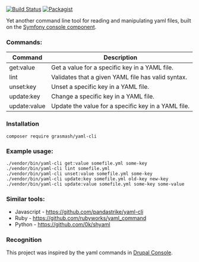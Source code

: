 [![Build Status](https://travis-ci.org/grasmash/yaml-cli.svg?branch=master)](https://travis-ci.org/grasmash/yaml-cli) [![Packagist](https://img.shields.io/packagist/v/grasmash/yaml-cli.svg)](https://packagist.org/packages/grasmash/yaml-cli)

Yet another  command line tool for reading and manipulating yaml files, built on the [Symfony console component](http://symfony.com/doc/current/components/console.html).

### Commands:


| Command      | Description                                         |
|--------------| ----------------------------------------------------|
| get:value    | Get a value for a specific key in a YAML file.      |
| lint         | Validates that a given YAML file has valid syntax.  |
| unset:key    | Unset a specific key in a YAML file.                |
| update:key   | Change a specific key in a YAML file.               |
| update:value | Update the value for a specific key in a YAML file. |

### Installation

    composer require grasmash/yaml-cli

### Example usage:

    ./vendor/bin/yaml-cli get:value somefile.yml some-key
    ./vendor/bin/yaml-cli lint somefile.yml
    ./vendor/bin/yaml-cli unset:value somefile.yml some-key
    ./vendor/bin/yaml-cli update:key somefile.yml old-key new-key
    ./vendor/bin/yaml-cli update:value somefile.yml some-key some-value

### Similar tools:

- Javascript - https://github.com/pandastrike/yaml-cli
- Ruby - https://github.com/rubyworks/yaml_command
- Python - https://github.com/0k/shyaml

### Recognition

This project was inspired by the yaml commands in [Drupal Console](https://drupalconsole.com/).